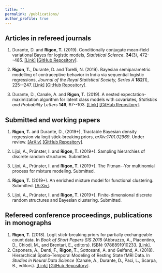 ```yaml
---
title: ""
permalink: /publications/
author_profile: true
---
```



## Articles in refereed journals

1. Durante, D. and **Rigon, T.** (2019). Conditionally conjugate mean-field variational Bayes for logistic models, *Statistical Science*. **34**(3), 472--485. [[Link]](https://projecteuclid.org/euclid.ss/1570780980) [[GitHub Repository]](https://github.com/tommasorigon/logisticVB).

1. **Rigon, T.**, Durante, D. and Torelli, N. (2019). Bayesian semiparametric modelling of contraceptive behavior in India via sequential logistic regressions, *Journal of the Royal Statistical Society, Series A* **182**(1), 225--247. [[Link]](https://rss.onlinelibrary.wiley.com/doi/full/10.1111/rssa.12361) [[GitHub Repository]](https://github.com/tommasorigon/India-SequentiaLogit).
1. Durante, D., Canale, A. and **Rigon, T.** (2019).  A nested expectation-maximization algorithm for latent class models with covariates, *Statistics and Probability Letters* **146**, 97--103. [[Link]](https://www.sciencedirect.com/science/article/pii/S0167715218303390)  [[GitHub Repository]](https://github.com/danieledurante/nEM).


##  Submitted and working papers

1. **Rigon, T.** and Durante, D., (2019+), Tractable Bayesian density regression via logit stick-breaking priors, *arXiv:1701.02969*. Under review. [[ArXiv]](https://arxiv.org/abs/1701.02969) [[GitHub Repository]](https://github.com/tommasorigon/LSBP).

1. Lijoi, A., Prünster, I. and **Rigon, T.** (2019+). Sampling hierarchies of discrete random structures. Submitted.

1. Lijoi, A., Prünster, I. and **Rigon, T.** (2019+). The Pitman--Yor multinomial process for mixture modeling. Submitted.

1. **Rigon, T.** (2019+). An enriched mixture model for functional clustering. Submitted.  [[ArXiv]](https://arxiv.org/abs/1907.02493).

1. Lijoi, A., Prünster, I. and **Rigon, T.** (2019+). Finite-dimensional discrete random structures and Bayesian clustering. Submitted.



##  Refereed conference proceedings, publications in monographs

1. **Rigon, T.** (2018). Logit stick-breaking priors for partially exchangeable count data. In *Book of Short Papers SIS 2018* (Abbruzzo, A., Piacentino, D., Chiodi, M., and Brentari, E., editors). ISBN: 9788891910233. [[Link]](https://it.pearson.com/content/dam/region-core/italy/pearson-italy/pdf/Docenti/ISTITUZIONI%20-%20HE%20-%20PDF%20-%20SIS%20V2.pdf).
1. Caponera, A., Denti, F., **Rigon, T.**, Sottosanti, A. and Gelfand, A. (2018). Hierarchical Spatio-Temporal Modeling of Resting State fMRI Data. In *Studies in Neural Data Science* (Canale, A., Durante, D., Paci, L., Scarpa, B., editors). [[Link]](https://www.springer.com/us/book/9783030000387) [[GitHub Repository]](https://github.com/tommasorigon/StartUpResearch).

